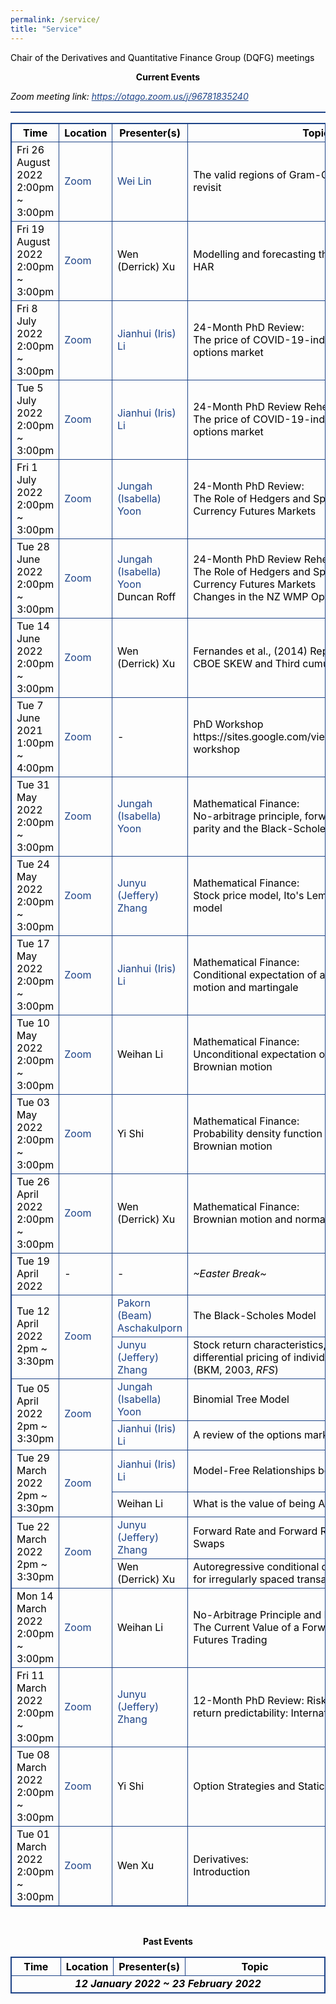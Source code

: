 ```yaml
---
permalink: /service/
title: "Service"
---
```


Chair of the Derivatives and Quantitative Finance Group (DQFG) meetings

<p style="text-align:center"> <b>Current Events</b> </p>

<i>Zoom meeting link: 
<a style="text-decoration: none" href="https://otago.zoom.us/j/96781835240">https://otago.zoom.us/j/96781835240</a></i>

<head>
<style>
body {color: black;}
table, td, th {border: 1px solid rgb(29,67,135);}
table {width: 100%;border-collapse: collapse;}
a {color: rgb(29,67,135);}
</style>
</head>

<table>
<table style="width:100%">
<thead>
  <tr>
    <th style="width:17.5%">Time</th>
    <th style="width:10%">Location</th>
    <th style="width:15%">Presenter(s)</th>
    <th style="width:57.5%">Topic</th>
  </tr>
</thead>
<tr>
  <td>Fri 26 August 2022<br />2:00pm ~ 3:00pm</td>
  <td><a href="https://otago.zoom.us/j/96781835240" style="text-decoration: none">Zoom</a></td>
  <td><a href="https://sites.google.com/view/weilinhomepage1991/" style="text-decoration: none">Wei Lin</a></td>
  <td>The valid regions of Gram-Charlier Densities: A revisit</td>
</tr>
<tr>
  <td>Fri 19 August 2022<br />2:00pm ~ 3:00pm</td>
  <td><a href="https://otago.zoom.us/j/96781835240" style="text-decoration: none">Zoom</a></td>
  <td>Wen (Derrick) Xu</td>
  <td>Modelling and forecasting the CBOE VIX with TVP-HAR</td>
</tr>
<tr>
  <td>Fri 8 July 2022<br />2:00pm ~ 3:00pm</td>
  <td><a href="https://otago.zoom.us/j/6867818251" style="text-decoration: none">Zoom</a></td>
  <td><a href="https://sites.google.com/view/jianhuili/" style="text-decoration: none">Jianhui (Iris) Li</a></td>
  <td>24-Month PhD Review: <br />The price of COVID-19-induced uncertainty in the options market</td>
</tr>
<tr>
  <td>Tue 5 July 2022<br />2:00pm ~ 3:00pm</td>
  <td><a href="https://otago.zoom.us/j/96781835240" style="text-decoration: none">Zoom</a></td>
  <td><a href="https://sites.google.com/view/jianhuili/" style="text-decoration: none">Jianhui (Iris) Li</a></td>
  <td>24-Month PhD Review Rehearsal: <br />The price of COVID-19-induced uncertainty in the options market</td>
</tr>
<tr>
  <td>Fri 1 July 2022<br />2:00pm ~ 3:00pm</td>
  <td><a href="https://otago.zoom.us/j/6867818251" style="text-decoration: none">Zoom</a></td>
  <td><a href="https://isabellayoon.github.io/" style="text-decoration: none">Jungah (Isabella) Yoon</a></td>
  <td>24-Month PhD Review: <br />The Role of Hedgers and Speculators in the Currency Futures Markets</td>
</tr>
<tr>
  <td>Tue 28 June 2022<br />2:00pm ~ 3:00pm</td>
  <td><a href="https://otago.zoom.us/j/96781835240" style="text-decoration: none">Zoom</a></td>
  <td><a href="https://isabellayoon.github.io/" style="text-decoration: none">Jungah (Isabella) Yoon</a><br />Duncan Roff</td>
  <td>24-Month PhD Review Rehearsal: <br />The Role of Hedgers and Speculators in the Currency Futures Markets <br />Changes in the NZ WMP Option Market</td>
</tr>
<tr>
  <td>Tue 14 June 2022<br />2:00pm ~ 3:00pm</td>
  <td><a href="https://otago.zoom.us/j/96781835240" style="text-decoration: none">Zoom</a></td>
  <td>Wen (Derrick) Xu</td>
  <td>Fernandes et al., (2014) Replicate and Extension on CBOE SKEW and Third cumulants</td>
</tr>
<tr>
  <td>Tue 7 June 2021<br />1:00pm ~ 4:00pm</td>
  <td><a href="https://otago.zoom.us/j/96169284919" style="text-decoration: none">Zoom</a></td>
  <td>-</td>
  <td>PhD Workshop <br /> https://sites.google.com/view/uoworkshop/current-workshop</td>
</tr>
<tr>
  <td>Tue 31 May 2022<br />2:00pm ~ 3:00pm</td>
  <td><a href="https://otago.zoom.us/j/96781835240" style="text-decoration: none">Zoom</a></td>
  <td><a href="https://isabellayoon.github.io/" style="text-decoration: none">Jungah (Isabella) Yoon</a></td>
  <td>Mathematical Finance:<br />No-arbitrage principle, forward price, put-call parity and the Black-Scholes model</td>
</tr>
<tr>
  <td>Tue 24 May 2022<br />2:00pm ~ 3:00pm</td>
  <td><a href="https://otago.zoom.us/j/96781835240" style="text-decoration: none">Zoom</a></td>
  <td><a href="https://sites.google.com/view/jefferyzhang/home" style="text-decoration: none">Junyu (Jeffery) Zhang</a></td>
<td>Mathematical Finance:<br />Stock price model, Ito's Lemma and option price model</td>
</tr>
<tr>
  <td>Tue 17 May 2022<br />2:00pm ~ 3:00pm</td>
  <td><a href="https://otago.zoom.us/j/96781835240" style="text-decoration: none">Zoom</a></td>
  <td><a href="https://sites.google.com/view/jianhuili/" style="text-decoration: none">Jianhui (Iris) Li</a></td>
  <td>Mathematical Finance:<br />Conditional expectation of a Function of a Brownian motion and martingale</td>
</tr>
<tr>
  <td>Tue 10 May 2022<br />2:00pm ~ 3:00pm</td>
  <td><a href="https://otago.zoom.us/j/96781835240" style="text-decoration: none">Zoom</a></td>
  <td>Weihan Li</td>
  <td>Mathematical Finance:<br />Unconditional expectation of a function of a Brownian motion</td>
</tr>
<tr>
  <td>Tue 03 May 2022<br />2:00pm ~ 3:00pm</td>
  <td><a href="https://otago.zoom.us/j/96781835240" style="text-decoration: none">Zoom</a></td>
  <td>Yi Shi</td>
  <td>Mathematical Finance:<br />Probability density function of a function of Brownian motion</td>
</tr>
<tr>
  <td>Tue 26 April 2022<br />2:00pm ~ 3:00pm</td>
  <td><a href="https://otago.zoom.us/j/96781835240" style="text-decoration: none">Zoom</a></td>
  <td>Wen (Derrick) Xu</td>
  <td>Mathematical Finance:<br />Brownian motion and normal distribution</td>
</tr>
<tr>
  <td>Tue 19 April 2022</td>
  <td>-</td>
  <td>-</td>
  <td><i>~Easter Break~</i></td>
</tr>
<tr>
  <td rowspan="2">Tue 12 April 2022<br />2pm ~ 3:30pm</td>
  <td rowspan="2"><a href="https://otago.zoom.us/j/96781835240" style="text-decoration: none">Zoom</a></td>
  <td><a href="https://pbeama.github.io/" style="text-decoration: none">Pakorn (Beam) Aschakulporn</a></td>
  <td>The Black-Scholes Model</td>
  </tr>
<tr>
  <td><a href="https://sites.google.com/view/jefferyzhang/home" style="text-decoration: none">Junyu (Jeffery) Zhang</a></td>
  <td>Stock return characteristics, skew laws, and the differential pricing of individual equity options (BKM, 2003, <i>RFS</i>)</td>
</tr>
<tr>
  <td rowspan="2">Tue 05 April 2022<br />2pm ~ 3:30pm</td>
  <td rowspan="2"><a href="https://otago.zoom.us/j/96781835240" style="text-decoration: none">Zoom</a></td>
  <td><a href="https://isabellayoon.github.io/" style="text-decoration: none">Jungah (Isabella) Yoon</a></td>
  <td>Binomial Tree Model</td>
  </tr>
<tr>
  <td><a href="https://sites.google.com/view/jianhuili/" style="text-decoration: none">Jianhui (Iris) Li</a></td>
  <td>A review of the options markets during COVID-19</td>
</tr>
<tr>
  <td rowspan="2">Tue 29 March 2022<br />2pm ~ 3:30pm</td>
  <td rowspan="2"><a href="https://otago.zoom.us/j/96781835240" style="text-decoration: none">Zoom</a></td>
  <td><a href="https://sites.google.com/view/jianhuili/" style="text-decoration: none">Jianhui (Iris) Li</a></td>
  <td>Model-Free Relationships between Option Prices</td>
  </tr>
<tr>
  <td>Weihan Li</td>
  <td>What is the value of being American?</td>
</tr>
<tr>
  <td rowspan="2">Tue 22 March 2022<br />2pm ~ 3:30pm</td>
  <td rowspan="2"><a href="https://otago.zoom.us/j/96781835240" style="text-decoration: none">Zoom</a></td>
  <td><a href="https://sites.google.com/view/jefferyzhang/home" style="text-decoration: none">Junyu (Jeffery) Zhang</a></td>
  <td>Forward Rate and Forward Rate Agreements<br />Swaps</td>
  </tr>
<tr>
  <td>Wen (Derrick) Xu</td>
  <td>Autoregressive conditional duration: A new model for irregularly spaced transaction data</td>
</tr>
<tr>
  <td>Mon 14 March 2022<br />2:00pm ~ 3:00pm</td>
  <td><a href="https://otago.zoom.us/j/96781835240" style="text-decoration: none">Zoom</a></td>
  <td>Weihan Li</td>
  <td>No-Arbitrage Principle and Forward Price Formula<br />The Current Value of a Forward Contract and Futures Trading</td>
</tr>
<tr>
  <td>Fri 11 March 2022<br />2:00pm ~ 3:00pm</td>
  <td><a href="https://otago.zoom.us/j/6867818251" style="text-decoration: none">Zoom</a></td>
  <td><a href="https://sites.google.com/view/jefferyzhang/home" style="text-decoration: none">Junyu (Jeffery) Zhang</a></td>
  <td>12-Month PhD Review: Risk-neutral moments and return predictability: International evidence</td>
</tr>
<tr>
  <td>Tue 08 March 2022<br />2:00pm ~ 3:00pm</td>
  <td><a href="https://otago.zoom.us/j/96781835240" style="text-decoration: none">Zoom</a></td>
  <td>Yi Shi</td>
  <td>Option Strategies and Static Replication</td>
</tr>
<tr>
  <td>Tue 01 March 2022<br />2:00pm ~ 3:00pm</td>
  <td><a href="https://otago.zoom.us/j/96781835240" style="text-decoration: none">Zoom</a></td>
  <td>Wen Xu</td>
  <td>Derivatives:<br />Introduction</td>
</tr>
</table>

<p>&nbsp;</p>

	

<p style="text-align:center"> <b>Past Events</b> </p>

<table style="width:100%">
<thead>
  <tr>
    <th style="width:17.5%">Time</th>
    <th style="width:10%">Location</th>
    <th style="width:15%">Presenter(s)</th>
    <th style="width:57.5%">Topic</th>
  </tr>
</thead>
<tr>
  <td colspan="4"><b><i><div align="center">12 January 2022 ~ 23 February 2022</div></i></b></td>
</tr>
</table>


